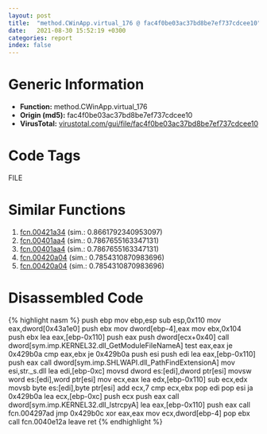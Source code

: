 ```yaml
---
layout: post
title:  "method.CWinApp.virtual_176 @ fac4f0be03ac37bd8be7ef737cdcee10"
date:   2021-08-30 15:52:19 +0300
categories: report
index: false
---
```


# Generic Information
- **Function:** method.CWinApp.virtual\_176
- **Origin (md5):** fac4f0be03ac37bd8be7ef737cdcee10
- **VirusTotal:** [virustotal.com/gui/file/fac4f0be03ac37bd8be7ef737cdcee10][virustotal_ref]

# Code Tags
<span class="tag" id="FILE">FILE</span>


# Similar Functions

1. [fcn.00421a34][similar_1_ref] (sim.: 0.8661792340953097)
2. [fcn.00401aa4][similar_2_ref] (sim.: 0.7867655163347131)
3. [fcn.00401aa4][similar_3_ref] (sim.: 0.7867655163347131)
4. [fcn.00420a04][similar_4_ref] (sim.: 0.7854310870983696)
5. [fcn.00420a04][similar_5_ref] (sim.: 0.7854310870983696)


# Disassembled Code

{% highlight nasm %}
push ebp
mov ebp,esp
sub esp,0x110
mov eax,dword[0x43a1e0]
push ebx
mov dword[ebp-4],eax
mov ebx,0x104
push ebx
lea eax,[ebp-0x110]
push eax
push dword[ecx+0x40]
call dword[sym.imp.KERNEL32.dll_GetModuleFileNameA]
test eax,eax
je 0x429b0a
cmp eax,ebx
je 0x429b0a
push esi
push edi
lea eax,[ebp-0x110]
push eax
call dword[sym.imp.SHLWAPI.dll_PathFindExtensionA]
mov esi,str._s.dll
lea edi,[ebp-0xc]
movsd dword es:[edi],dword ptr[esi]
movsw word es:[edi],word ptr[esi]
mov ecx,eax
lea edx,[ebp-0x110]
sub ecx,edx
movsb byte es:[edi],byte ptr[esi]
add ecx,7
cmp ecx,ebx
pop edi
pop esi
ja 0x429b0a
lea ecx,[ebp-0xc]
push ecx
push eax
call dword[sym.imp.KERNEL32.dll_lstrcpyA]
lea eax,[ebp-0x110]
push eax
call fcn.004297ad
jmp 0x429b0c
xor eax,eax
mov ecx,dword[ebp-4]
pop ebx
call fcn.0040e12a
leave 
ret 
{% endhighlight %}


[similar_1_ref]: /report/fcn.00421a34@59aef7c08025d70f84c85db2092fc99e
[similar_2_ref]: /report/fcn.00401aa4@4c8869bb42f854640703b6ddda29ee38
[similar_3_ref]: /report/fcn.00401aa4@3f1595e66dc63331ba0930a0c79684ce
[similar_4_ref]: /report/fcn.00420a04@ba5ec83721de3ca10b3c9583f3b2c6a1
[similar_5_ref]: /report/fcn.00420a04@53687e619dcac7d709f306d061d8daeb
[virustotal_ref]: https://www.virustotal.com/gui/file/fac4f0be03ac37bd8be7ef737cdcee10